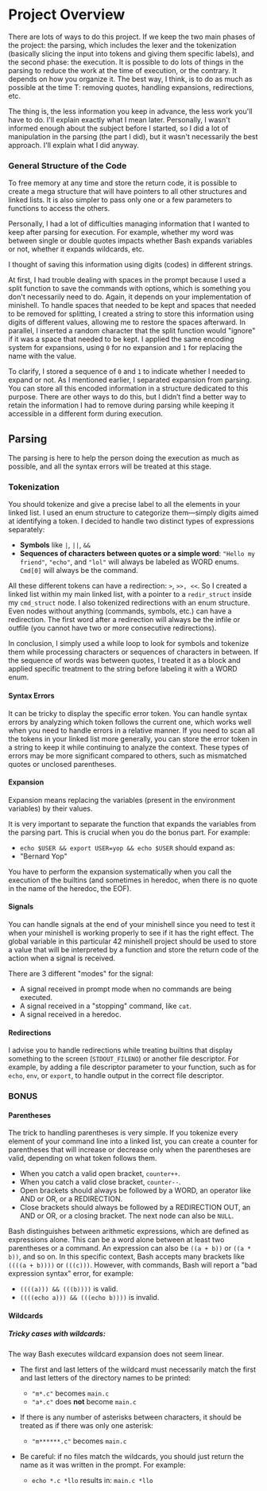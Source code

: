 # Project Overview

There are lots of ways to do this project. If we keep the two main phases of the project: the parsing, which includes the lexer and the tokenization (basically slicing the input into tokens and giving them specific labels), and the second phase: the execution. It is possible to do lots of things in the parsing to reduce the work at the time of execution, or the contrary. It depends on how you organize it. The best way, I think, is to do as much as possible at the time T: removing quotes, handling expansions, redirections, etc.

The thing is, the less information you keep in advance, the less work you'll have to do. I'll explain exactly what I mean later. Personally, I wasn't informed enough about the subject before I started, so I did a lot of manipulation in the parsing (the part I did), but it wasn't necessarily the best approach. I'll explain what I did anyway.

### General Structure of the Code

To free memory at any time and store the return code, it is possible to create a mega structure that will have pointers to all other structures and linked lists. It is also simpler to pass only one or a few parameters to functions to access the others.

Personally, I had a lot of difficulties managing information that I wanted to keep after parsing for execution. For example, whether my word was between single or double quotes impacts whether Bash expands variables or not, whether it expands wildcards, etc.

I thought of saving this information using digits (codes) in different strings.

At first, I had trouble dealing with spaces in the prompt because I used a split function to save the commands with options, which is something you don't necessarily need to do. Again, it depends on your implementation of minishell. To handle spaces that needed to be kept and spaces that needed to be removed for splitting, I created a string to store this information using digits of different values, allowing me to restore the spaces afterward. In parallel, I inserted a random character that the split function would "ignore" if it was a space that needed to be kept. I applied the same encoding system for expansions, using `0` for no expansion and `1` for replacing the name with the value.

To clarify, I stored a sequence of `0` and `1` to indicate whether I needed to expand or not. As I mentioned earlier, I separated expansion from parsing. You can store all this encoded information in a structure dedicated to this purpose. There are other ways to do this, but I didn’t find a better way to retain the information I had to remove during parsing while keeping it accessible in a different form during execution.

## Parsing

The parsing is here to help the person doing the execution as much as possible, and all the syntax errors will be treated at this stage.

### Tokenization

You should tokenize and give a precise label to all the elements in your linked list. I used an enum structure to categorize them—simply digits aimed at identifying a token. I decided to handle two distinct types of expressions separately:

- **Symbols** like `|`, `||`, `&&`
- **Sequences of characters between quotes or a simple word**: `"Hello my friend"`, `"echo"`, and `"lol"` will always be labeled as WORD enums. `Cmd[0]` will always be the command.

All these different tokens can have a redirection: `>`, `>>, <<`. So I created a linked list within my main linked list, with a pointer to a `redir_struct` inside my `cmd_struct` node. I also tokenized redirections with an enum structure. Even nodes without anything (commands, symbols, etc.) can have a redirection. The first word after a redirection will always be the infile or outfile (you cannot have two or more consecutive redirections).

In conclusion, I simply used a while loop to look for symbols and tokenize them while processing characters or sequences of characters in between. If the sequence of words was between quotes, I treated it as a block and applied specific treatment to the string before labeling it with a WORD enum.

#### Syntax Errors

It can be tricky to display the specific error token. You can handle syntax errors by analyzing which token follows the current one, which works well when you need to handle errors in a relative manner. If you need to scan all the tokens in your linked list more generally, you can store the error token in a string to keep it while continuing to analyze the context. These types of errors may be more significant compared to others, such as mismatched quotes or unclosed parentheses.

#### Expansion

Expansion means replacing the variables (present in the environment variables) by their values.

It is very important to separate the function that expands the variables from the parsing part. This is crucial when you do the bonus part. For example:
- `echo $USER && export USER=yop && echo $USER` should expand as:
- "Bernard
Yop"

You have to perform the expansion systematically when you call the execution of the builtins (and sometimes in heredoc, when there is no quote in the name of the heredoc, the EOF).

#### Signals

You can handle signals at the end of your minishell since you need to test it when your minishell is working properly to see if it has the right effect. The global variable in this particular 42 minishell project should be used to store a value that will be interpreted by a function and store the return code of the action when a signal is received.

There are 3 different "modes" for the signal:

- A signal received in prompt mode when no commands are being executed.
- A signal received in a "stopping" command, like `cat`.
- A signal received in a heredoc.

#### Redirections

I advise you to handle redirections while treating builtins that display something to the screen (`STDOUT_FILENO`) or another file descriptor. For example, by adding a file descriptor parameter to your function, such as for `echo`, `env`, or `export`, to handle output in the correct file descriptor.

### BONUS

#### Parentheses

The trick to handling parentheses is very simple. If you tokenize every element of your command line into a linked list, you can create a counter for parentheses that will increase or decrease only when the parentheses are valid, depending on what token follows them. 

- When you catch a valid open bracket, `counter++`. 
- When you catch a valid close bracket, `counter--`. 
- Open brackets should always be followed by a WORD, an operator like AND or OR, or a REDIRECTION. 
- Close brackets should always be followed by a REDIRECTION OUT, an AND or OR, or a closing bracket. The next node can also be `NULL`.

Bash distinguishes between arithmetic expressions, which are defined as expressions alone. This can be a word alone between at least two parentheses or a command. An expression can also be `((a + b))` or `((a * b))`, and so on. In this specific context, Bash accepts many brackets like `((((a + b))))` or `(((c)))`. However, with commands, Bash will report a "bad expression syntax" error, for example:
- `((((a))) && (((b))))` is valid.
- `((((echo a))) && (((echo b))))` is invalid.

#### Wildcards

##### Tricky cases with wildcards:

The way Bash executes wildcard expansion does not seem linear.

- The first and last letters of the wildcard must necessarily match the first and last letters of the directory names to be printed:
  - `"m*.c"` becomes `main.c`
  - `"a*.c"` does **not** become `main.c`

- If there is any number of asterisks between characters, it should be treated as if there was only one asterisk:
  - `"m******.c"` becomes `main.c`

- Be careful: if no files match the wildcards, you should just return the name as it was written in the prompt. For example:
  - `echo *.c *llo` results in: `main.c *llo`
